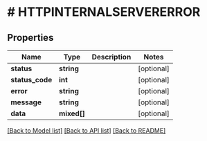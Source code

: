 # # HTTPINTERNALSERVERERROR

## Properties

Name | Type | Description | Notes
------------ | ------------- | ------------- | -------------
**status** | **string** |  | [optional]
**status_code** | **int** |  | [optional]
**error** | **string** |  | [optional]
**message** | **string** |  | [optional]
**data** | **mixed[]** |  | [optional]

[[Back to Model list]](../../README.md#models) [[Back to API list]](../../README.md#endpoints) [[Back to README]](../../README.md)
